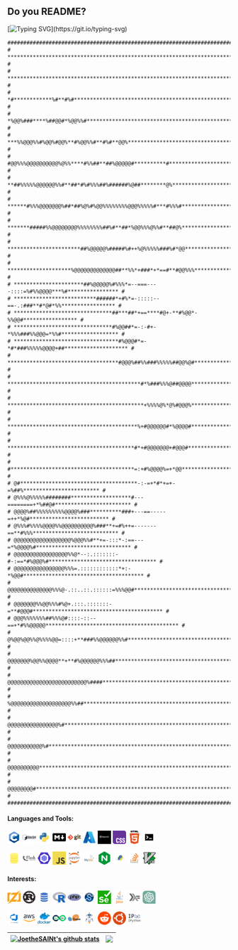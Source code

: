 ## Do you README?
[![Typing SVG](https://readme-typing-svg.herokuapp.com?size=30&color=C0BD8D&center=true&multiline=true&width=800&lines="There+Is+No+Future.+There+Is+No+Past.")](https://git.io/typing-svg)

```text
####################################################################################
# ******************************************************************************** #
# ******************************************************************************** #
# *#************%#**#%#*********************************************************** #
# *%@@%###****%##@@#*%@@%%#******************************************************* #
# ***%%@@@%%#%@@%#@@%**#%@@%%#**#%#**@@%****************************************** #
# #@@%%%@@@@@@@@@@%@%%****#%%##**##%@@@@@#**********#***************************** #
# **##%%%%%@@@@@@%%#**##*#%#%%%##%######%@##********@%**************************** #
# ******#%%%@@@@@@@%##*##%@%#%@@%%%%%%%%@@@%%%%%#***#%%%#************************* #
# *******#####%%@@@@@@@@%%%%%%%%##%#**##*%@@%%%@%%#**##@%************************* #
# ***********************##%@@@@@%#####%#++%@%%%%%###%#*@@************************ #
# ********************%@@@@@@@@@@@@@##**%%*+###*+*==#**#@@%%%********************* #
# **********************##%@@@@@%#%%%*=--===----::::=%#%%@@@@***%#**************** #
# **************************######*+#%*=-:::::--==-.:###**#*@#*%%***************** #
# *******************************##***##*+==****#@+-**#%@@*-%%@@#***************** #
# *******************************#%@@##*=-:-#+-*%%%###%%@@@=*%%#****************** #
# *********************************#%@@@#*=-*#*###%%%%%@@@@+##******************** #
# ***********************************#@@@%##%%###%%%%%##@@%@#********************* #
# ******************************************#*%###%%%@##@@@@********************** #
# *******************************************+%%%%@%*@%#@@@%********************** #
# *****************************************%+#@@@@@@#*%@@@@#********************** #
# ****************************************#*+#@@@@@@@+#@@@#*********************** #
# #***************************************=:+#%@@@@%=+*@@************************* #
# @#*************************************-:-=+*#*+=+-=%##%************************ #
# @%%%@%%%%%########*******************#---========+*%##@#************************ #
# @@@@%##%%%%%%%%%@@@@%###**********###+---==-----=++*%@#************************* #
# @%%%#%%%%@@@@%%@@@@@@@@@@%###**+=#%++=-------==**#%%%*************************** #
# @@@@@@@@@@@@@@@@@@%@@@%%#**+=-:::*-:==---=*%@@@@%#****************************** #
# @@@@@@@@@@@@@@@@@%%@*--:.:::::::-#-:==*#%@@@%#********************************** #
# @@@@@@@@@@@@@@@@%%%=.::::::::::::*+:-*%@@#************************************** #
# @@@@@@@@@@@@@@%%%@-.::..::.::::::=%%%@@#**************************************** #
# @@@@@@@%%@@%%%#%@+.:::.:::::::-=**#@@@#***************************************** #
# @@@%%%%%%%##%%%@#::::-::--==+*#%%@@@@@****************************************** #
# @%@@%@@%%@%%%%@@=::::+**###%%@@@@@@%%#****************************************** #
# @@@@@@@%@@%%@@@@**+**#%@@@@@@%%%##********************************************** #
# @@@@@@@@@@@@@@@@@@@@@@@@@%####************************************************** #
# %@@@@@@@@@@@@@@@@@@@%%##******************************************************** #
# @@@@@@@@@@@@@@@@%#************************************************************** #
# @@@@@@@@@@@%#******************************************************************* #
# @@@@@@@@@@********************************************************************** #
# @@@@@@@@#*********************************************************************** #
####################################################################################
```


#### Languages and Tools:
<code><img height="30" src="https://github.com/github/explore/blob/main/topics/c/c.png"></code>
<code><img height="30" src="https://github.com/github/explore/blob/main/topics/bash/bash.png"></code>
<code><img height="30" src="https://github.com/github/explore/blob/main/topics/python/python.png"></code>
<code><img height="30" src="https://github.com/github/explore/blob/main/topics/markdown/markdown.png"></code>
<code><img height="30" src="https://github.com/github/explore/blob/main/topics/git/git.png"></code>
<code><img height="30" src="https://github.com/github/explore/blob/main/topics/azure/azure.png"></code>
<code><img height="30" src="https://github.com/github/explore/blob/main/topics/chatgpt/chatgpt.png"></code>
<code><img height="30" src="https://github.com/github/explore/blob/main/topics/css/css.png"></code>
<code><img height="30" src="https://github.com/github/explore/blob/main/topics/html/html.png"></code>
<code><img height="30" src="https://github.com/github/explore/blob/main/topics/cli/cli.png"></code>

<code><img height="30" src="https://github.com/github/explore/blob/main/topics/database/database.png"></code>
<code><img height="30" src="https://github.com/github/explore/blob/main/topics/flask/flask.png"></code>
<code><img height="30" src="https://github.com/github/explore/blob/main/topics/eslint/eslint.png"></code>
<code><img height="30" src="https://github.com/github/explore/blob/main/topics/javascript/javascript.png"></code>
<code><img height="30" src="https://github.com/github/explore/blob/main/topics/jupyter-notebook/jupyter-notebook.png"></code>
<code><img height="30" src="https://github.com/github/explore/blob/main/topics/mysql/mysql.png"></code>
<code><img height="30" src="https://github.com/github/explore/blob/main/topics/nginx/nginx.png"></code>
<code><img height="30" src="https://github.com/github/explore/blob/main/topics/pip/pip.png"></code>
<code><img height="30" src="https://github.com/github/explore/blob/main/topics/stackoverflow/stackoverflow.png"></code>
<code><img height="30" src="https://github.com/github/explore/blob/main/topics/vim/vim.png"></code>


#### Interests:
<code><img height="30" src="https://github.com/github/explore/blob/main/topics/zig/zig.png"></code>
<code><img height="30" src="https://github.com/github/explore/blob/main/topics/rust/rust.png"></code>
<code><img height="30" src="https://github.com/github/explore/blob/main/topics/sql/sql.png"></code>
<code><img height="30" src="https://github.com/github/explore/blob/main/topics/r/r.png"></code>
<code><img height="30" src="https://github.com/github/explore/blob/main/topics/php/php.png"></code>
<code><img height="30" src="https://github.com/github/explore/blob/main/topics/scipy/scipy.png"></code>
<code><img height="30" src="https://github.com/github/explore/blob/main/topics/selenium/selenium.png"></code>
<code><img height="30" src="https://github.com/github/explore/blob/main/topics/java/java.png"></code>
<code><img height="30" src="https://github.com/github/explore/blob/main/topics/haskell/haskell.png"></code>
<code><img height="30" src="https://github.com/github/explore/blob/main/topics/chatgpt-api/chatgpt-api.png"></code>

<code><img height="30" src="https://github.com/github/explore/blob/main/topics/azure-devops/azure-devops.png"></code>
<code><img height="30" src="https://github.com/github/explore/blob/main/topics/aws/aws.png"></code>
<code><img height="30" src="https://github.com/github/explore/blob/main/topics/docker/docker.png"></code>
<code><img height="30" src="https://github.com/github/explore/blob/main/topics/devops/devops.png"></code>
<code><img height="30" src="https://github.com/github/explore/blob/main/topics/scikit-learn/scikit-learn.png"></code>
<code><img height="30" src="https://github.com/github/explore/blob/main/topics/ai/ai.png"></code>
<code><img height="30" src="https://github.com/github/explore/blob/main/topics/reddit/reddit.png"></code>
<code><img height="30" src="https://github.com/github/explore/blob/main/topics/ubuntu/ubuntu.png"></code>
<code><img height="30" src="https://github.com/github/explore/blob/main/topics/ipython/ipython.png"></code>

| <a href="https://github.com/joethesaint/github-readme-stats"><img align="center" src="https://github-readme-stats.vercel.app/api?username=joethesaint&show_icons=true&include_all_commits=true&theme=dark&count_private=true&hide_border=true&border_radius=2&hide=stars" alt="JoetheSAINt's github stats" /></a> | <a href="https://github.com/joethesaint/github-readme-stats"><img align="center" src="https://github-readme-stats.vercel.app/api/top-langs/?username=joethesaint&layout=compact&theme=dark&hide_border=true&hide=html,css" /></a> |
| ------------- | ------------- |

<!--
**joethesaint/joethesaint** is a ✨ _special_ ✨ repository because its `README.md` (this file) appears on your GitHub profile.

Here are some ideas to get you started:

- 🔭 I’m currently working on developing myself
- 🌱 I’m currently learning at ALX Africa
- 👯 I’m looking to collaborate on beginner-level projects
- 💬 Ask me about C, Python and mql4
- 📫 How to reach me: ...
- 😄 Pronouns: ...
- ⚡ Fun fact: ...
-->
